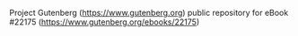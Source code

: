 Project Gutenberg (https://www.gutenberg.org) public repository for eBook #22175 (https://www.gutenberg.org/ebooks/22175)
